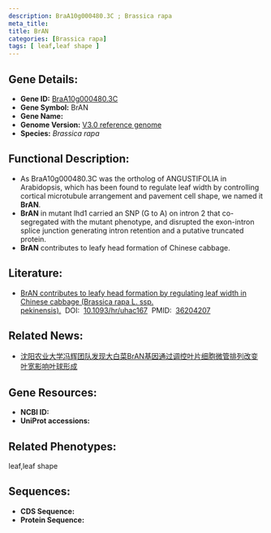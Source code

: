 ```yaml
---
description: BraA10g000480.3C ; Brassica rapa
meta_title:
title: BrAN
categories: [Brassica rapa]
tags: [ leaf,leaf shape ]
---
```


## Gene Details:
- **Gene ID:**	[BraA10g000480.3C]()
- **Gene Symbol:** BrAN
- **Gene Name:** 
- **Genome Version:** [V3.0 reference genome]()
- **Species:** *Brassica rapa*

## Functional Description:
   - As BraA10g000480.3C was the ortholog of ANGUSTIFOLIA in Arabidopsis, which has been found to regulate leaf width by controlling cortical microtubule arrangement and pavement cell shape, we named it **BrAN**.
   - **BrAN** in mutant lhd1 carried an SNP (G to A) on intron 2 that co-segregated with the mutant phenotype, and disrupted the exon-intron splice junction generating intron retention and a putative truncated protein.
   - **BrAN** contributes to leafy head formation of Chinese cabbage.

## Literature:
   - [BrAN contributes to leafy head formation by regulating leaf width in Chinese cabbage (Brassica rapa L. ssp. pekinensis).]( https://academic.oup.com/hr/article/doi/10.1093/hr/uhac167/6650855?login=false)&nbsp;&nbsp;DOI:&nbsp;&nbsp;[10.1093/hr/uhac167](https://academic.oup.com/hr/article/doi/10.1093/hr/uhac167/6650855?login=false)&nbsp;&nbsp;PMID:&nbsp;&nbsp;[36204207](https://pubmed.ncbi.nlm.nih.gov/36204207/)

## Related News:
   - [沈阳农业大学冯辉团队发现大白菜BrAN基因通过调控叶片细胞微管排列改变叶宽影响叶球形成](https://mp.weixin.qq.com/s?__biz=MzIyOTY2NDYyNQ==&mid=2247548675&idx=5&sn=35ec5189cbb33d0265fd215461a178e6&chksm=e8bd4d1ddfcac40b42d9360f2b3aa553502706d380101509de9f811d92ca23bf690f06d76048&scene=27#wechat_redirect)

## Gene Resources:
- **NCBI ID:** [](https://www.ncbi.nlm.nih.gov/gene/?term=)
- **UniProt accessions:** [](https://www.uniprot.org/uniprotkb//entry)

## Related Phenotypes:
leaf,leaf shape

## Sequences:
- **CDS Sequence:**
- **Protein Sequence:**
